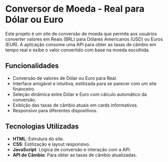 # Conversor de Moeda - Real para Dólar ou Euro

Este projeto é um site de conversão de moeda que permite aos usuários converter valores em Reais (BRL) para Dólares Americanos (USD) ou Euros (EUR). A aplicação consome uma API para obter as taxas de câmbio em tempo real e exibe o valor convertido com base na moeda escolhida.

## Funcionalidades

- Conversão de valores de Dólar ou Euro para Real.
- Interface amigável e intuitiva, estilizada para se parecer com um site financeiro.
- Seleção dinâmica entre Dólar e Euro com cálculo automático da conversão.
- Exibição das taxas de câmbio atuais em cards informativos.
- Responsivo para diferentes dispositivos.

## Tecnologias Utilizadas

- **HTML**: Estrutura do site.
- **CSS**: Estilização e layout responsivo.
- **JavaScript**: Lógica de conversão e interação com a API.
- **API de Câmbio**: Para obter as taxas de câmbio atualizadas.
 

